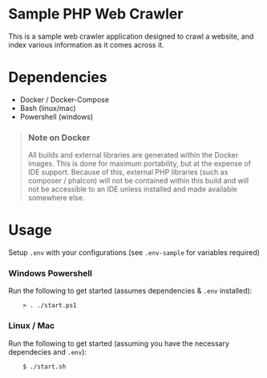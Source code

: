# Sample PHP Web Crawler
This is a sample web crawler application designed to crawl a website, and index various information as it comes across it.

# Dependencies
* Docker / Docker-Compose
* Bash (linux/mac)
* Powershell (windows)

> ### __Note on Docker__
> All builds and external libraries are generated within the Docker images. This is done for maximum portability, but at the expense of IDE support. Because of this, external PHP libraries (such as composer / phalcon) will not be contained within this build and will not be accessible to an IDE unless installed and made available somewhere else.

# Usage
Setup `.env` with your configurations (see `.env-sample` for variables required)

### Windows Powershell
Run the following to get started (assumes dependencies & `.env` installed):

        > . ./start.ps1


### Linux / Mac
Run the following to get started (assuming you have the necessary dependecies and `.env`):

        $ ./start.sh

